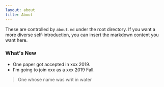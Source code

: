 ```yaml
---
layout: about
title: About
---
```


These are controlled by `about.md` under the root directory. If you want a more diverse self-introduction, you can insert the markdown content you want here.

### What's New

- One paper got accepted in xxx 2019.
- I'm going to join xxx as a xxx 2019 Fall.

> One whose name was writ in water
